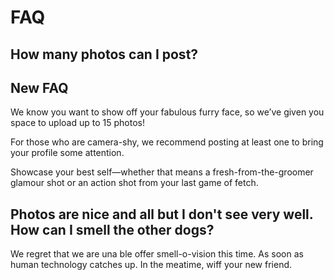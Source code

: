 # FAQ

## How many photos can I post?
 
## New FAQ 

We know you want to show off your fabulous furry face, so we’ve given you space to upload up to 15 photos! 

For those who are camera-shy, we recommend posting at least one to bring your profile some attention. 

Showcase your best self—whether that means a fresh-from-the-groomer glamour shot or an action shot from your last game of fetch.

## Photos are nice and all but I don't see very well. How can I smell the other dogs?

We regret that we are una ble offer smell-o-vision this time.
As soon as human technology catches up.
In the meatime, wiff your new friend.
